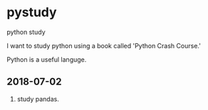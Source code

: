 # pystudy
python study

I want to study python using a book called 'Python Crash Course.' 


Python is a useful languge.


## 2018-07-02
1. study pandas.